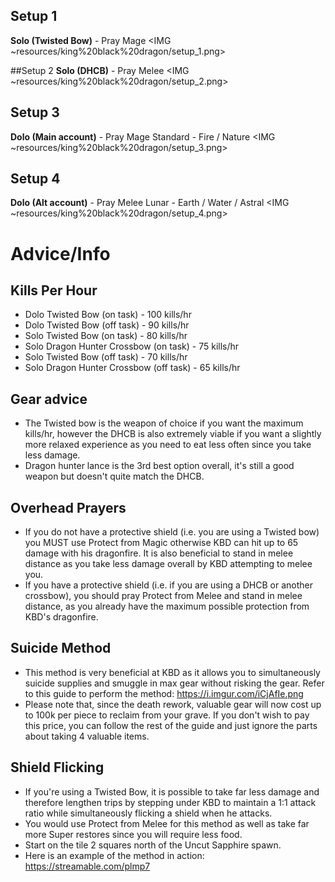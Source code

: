 ## Setup 1
**Solo (Twisted Bow)** - Pray Mage
<IMG ~resources/king%20black%20dragon/setup_1.png>

##Setup 2
**Solo (DHCB)** - Pray Melee
<IMG ~resources/king%20black%20dragon/setup_2.png>

## Setup 3
**Dolo (Main account)** - Pray Mage
Standard - Fire / Nature
<IMG ~resources/king%20black%20dragon/setup_3.png>

## Setup 4
**Dolo (Alt account)** - Pray Melee
Lunar - Earth / Water / Astral
<IMG ~resources/king%20black%20dragon/setup_4.png>

# Advice/Info
## Kills Per Hour
- Dolo Twisted Bow (on task) - 100 kills/hr
- Dolo Twisted Bow (off task) - 90 kills/hr
- Solo Twisted Bow (on task) - 80 kills/hr
- Solo Dragon Hunter Crossbow (on task) - 75 kills/hr
- Solo Twisted Bow (off task) - 70 kills/hr
- Solo Dragon Hunter Crossbow (off task) - 65 kills/hr

## Gear advice
- The Twisted bow is the weapon of choice if you want the maximum kills/hr, however the DHCB is also extremely viable if you want a slightly more relaxed experience as you need to eat less often since you take less damage.
- Dragon hunter lance is the 3rd best option overall, it's still a good weapon but doesn't quite match the DHCB.
 
## Overhead Prayers
- If you do not have a protective shield (i.e. you are using a Twisted bow) you MUST use Protect from Magic otherwise KBD can hit up to 65 damage with his dragonfire. It is also beneficial to stand in melee distance as you take less damage overall by KBD attempting to melee you.
- If you have a protective shield (i.e. if you are using a DHCB or another crossbow), you should pray Protect from Melee and stand in melee distance, as you already have the maximum possible protection from KBD's dragonfire.

## Suicide Method
- This method is very beneficial at KBD as it allows you to simultaneously suicide supplies and smuggle in max gear without risking the gear. Refer to this guide to perform the method: <https://i.imgur.com/iCjAfIe.png>
- Please note that, since the death rework, valuable gear will now cost up to 100k per piece to reclaim from your grave. If you don't wish to pay this price, you can follow the rest of the guide and just ignore the parts about taking 4 valuable items.

## Shield Flicking
- If you're using a Twisted Bow, it is possible to take far less damage and therefore lengthen trips by stepping under KBD to maintain a 1:1 attack ratio while simultaneously flicking a shield when he attacks. 
- You would use Protect from Melee for this method as well as take far more Super restores since you will require less food. 
- Start on the tile 2 squares north of the Uncut Sapphire spawn.
- Here is an example of the method in action: https://streamable.com/plmp7
